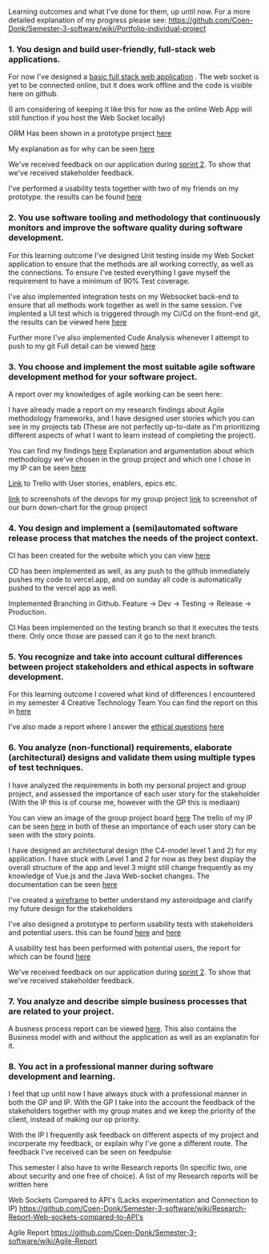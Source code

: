 Learning outcomes and what I've done for them, up until now. For a more detailed explanation of my progress please see: https://github.com/Coen-Donk/Semester-3-software/wiki/Portfolio-individual-project

### 1. You design and build user-friendly, full-stack web applications.

For now I've designed a [basic full stack web application](https://vue-space-lb8g42a1u-coendonk.vercel.app/) . The web socket is yet to be connected online, but it does work offline and the code is visible here on github. 

(I am considering of keeping it like this for now as the online Web App will still function if you host the Web Socket locally)

ORM Has been shown in a prototype project [here](https://github.com/Coen-Donk/Semester-3-software/tree/Development/Practice%20Projects/ORM/ORM%20Console)

My explanation as for why can be seen [here](https://github.com/Coen-Donk/Semester-3-software/wiki/Portfolio-individual-project#orm)

We've received feedback on our application during [sprint 2](https://github.com/Coen-Donk/Semester-3-software/wiki/Portfolio-Group-Project#ending-of-sprint-2). To show that we've received stakeholder feedback.

I've performed a usability tests together with two of my friends on my prototype. the results can be found [here](https://github.com/Coen-Donk/Semester-3-software/wiki/Usability-test-1-Results)

### 2. You use software tooling and methodology that continuously monitors and improve the software quality during software development.

For this learning outcome I've designed Unit testing inside my Web Socket application to ensure that the methods are all working correctly, as well as the connections. To ensure I've tested everything I gave myself the requirement to have a minimum of 90% Test coverage. 

I've also implemented integration tests on my Websocket back-end to ensure that all methods work together as well in the same session.
I've implented a UI test which is triggered through my Ci/Cd on the front-end git, the results can be viewed here [here](https://github.com/Coen-Donk/Vue-Space-App/actions/workflows/Cypress%20UI%20test.yml)

Further more I've also implemented Code Analysis whenever I attempt to push to my git 
Full detail can be viewed [here](https://github.com/Coen-Donk/Semester-3-software/wiki/Portfolio-individual-project#testing)

### 3. You choose and implement the most suitable agile software development method for your software project.

A report over my knowledges of agile working can be seen here:

I have already made a report on my research findings about Agile methodology frameworks, and I have designed user stories which you can see in my projects tab (These are not perfectly up-to-date as I'm prioritizing different aspects of what I want to learn instead of completing the project). 

You can find my findings [here](https://github.com/Coen-Donk/Semester-3-software/wiki/Agile-Report)
Explanation and argumentation about which methodology we've chosen in the group project and which one I chose in my IP can be seen [here](https://github.com/Coen-Donk/Semester-3-software/wiki/Agile-Report#agile-framework-choice)

[Link](https://trello.com/invite/b/4bBnZg2C/ATTIc4af5a64087bfbf2f8c158d8151621a7BE7BC3C4/sem-3-vue-space-app) to Trello with User stories, enablers, epics etc.

[link](https://github.com/Coen-Donk/Semester-3-software/wiki/Agile-Report#agile-framework-choice) to screenshots of the devops for my group project
[link](https://github.com/Coen-Donk/Semester-3-software/wiki/Portfolio-Group-Project#sprint-2) to screenshot of our burn down-chart for the group project
 
### 4. You design and implement a (semi)automated software release process that matches the needs of the project context.

CI has been created for the website which you can view [here](https://github.com/Coen-Donk/Vue-Space-App/settings/code_review_limits)

CD has been implemented as well, as any push to the github immediately pushes my code to vercel.app, and on sunday all code is automatically pushed to the vercel app as well.

Implemented Branching in Github. Feature -> Dev -> Testing -> Release -> Production. 

CI Has been implemented on the testing branch so that it executes the tests there. Only once those are passed can it go to the next branch.

### 5. You recognize and take into account cultural differences between project stakeholders and ethical aspects in software development.

For this learning outcome I covered what kind of differences I encountered in my semester 4 Creative Technology Team
You can find the report on this in [here](https://github.com/Coen-Donk/Semester-3-software/wiki/Cultural-differences-during-semester-4)

I've also made a report where I answer the [ethical questions](https://fhict.instructure.com/courses/13025/pages/ethics-analysis-do-you-think-about-ethical-consequences-from-the-software-you-make?module_item_id=916364) [here](https://github.com/Coen-Donk/Semester-3-software/wiki/Ethical-Report-Group-Project)

### 6. You analyze (non-functional) requirements, elaborate (architectural) designs and validate them using multiple types of test techniques.

I have analyzed the requirements in both my personal project and group project, and assessed the importance of each user story for the stakeholder (With the IP this is of course me, however with the GP this is mediaan)

You can view an image of the group project board [here](https://github.com/Coen-Donk/Semester-3-software/wiki/Portfolio-Group-Project#sprint-2)
The trello of my IP can be seen [here](https://trello.com/b/4bBnZg2C/sem-3-vue-space-app)
in both of these an importance of each user story can be seen with the story points.

I have designed an architectural design (the C4-model level 1 and 2) for my application. I have stuck with Level 1 and 2 for now as they best display the overall structure of the app and level 3 might still change frequently as my knowledge of Vue.js and the Java Web-socket changes. 
The documentation can be seen [here](https://github.com/Coen-Donk/Semester-3-software/tree/Development/Documentation)

I've created a [wireframe](https://github.com/Coen-Donk/Semester-3-software/blob/Development/Documentation/Images/Wireframe%20AsteroidPage.PNG
) to better understand my asteroidpage and clarify my future design for the stakeholders

I've also designed a prototype to perform usability tests with stakeholders and potential users. this can be found [here](![image](https://github.com/Coen-Donk/Semester-3-software/assets/78910701/fddc6fc8-c71e-4699-b96e-05d36dc08180)) and [here](![image](https://github.com/Coen-Donk/Semester-3-software/assets/78910701/050025a3-063b-4f26-8e74-99cd0761c016))

A usability test has been performed with potential users, the report for which can be found [here](https://github.com/Coen-Donk/Semester-3-software/wiki/Usability-test-1-Results)

We've received feedback on our application during [sprint 2](https://github.com/Coen-Donk/Semester-3-software/wiki/Portfolio-Group-Project#ending-of-sprint-2). To show that we've received stakeholder feedback.

### 7. You analyze and describe simple business processes that are related to your project.

A busness process report can be viewed [here](https://github.com/Coen-Donk/Semester-3-software/wiki/Business-Process-Ping-pong).
This also contains the Business model with and without the application as well as an explanatin for it.

### 8.  You act in a professional manner during software development and learning.

I feel that up until now I have always stuck with a professional manner in both the GP and IP. With the GP I take into the account the feedback of the stakeholders together with my group mates and we keep the priority of the
client, instead of making our op priority. 

With the IP I frequently ask feedback on different aspects of my project and incorperate my feedback, or explain why I've gone a different route. The feedback I've received can be seen on feedpulse

This semester I also have to write Research reports (In specific two, one about security and one free of choice). A list of my Research reports will be written here

Web Sockets Compared to API's (Lacks experimentation and Connection to IP)
https://github.com/Coen-Donk/Semester-3-software/wiki/Research-Report-Web-sockets-compared-to-API's

Agile Report 
https://github.com/Coen-Donk/Semester-3-software/wiki/Agile-Report
